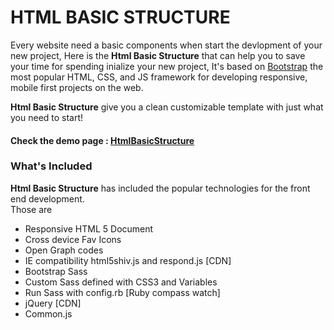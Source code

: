 <h1>HTML BASIC STRUCTURE</h1>
<p>Every website need a basic components when start the devlopment of your new project, Here is the <b>Html Basic Structure</b> that can help you to save your time for spending inialize your new project, It's based on  <a href="http://getbootstrap.com/" target="_blank">Bootstrap</a> the most popular HTML, CSS, and JS framework for developing responsive, mobile first projects on the web.</p>
<p> <b>Html Basic Structure</b> give you a clean customizable template with just what you need to start!</p>

<h4>Check the demo page : <a href="http://nikhil-toobler.github.io/HtmlBasicStructure/" target="_blank">HtmlBasicStructure</a></h4>

<h3>What's Included</h3>

<p><b>Html Basic Structure</b> has included the popular technologies for the front end development. <br>Those are</p>
<ul>
    <li>Responsive HTML 5 Document</li>
    <li>Cross device Fav Icons</li>
    <li>Open Graph codes</li>
    <li>IE compatibility html5shiv.js and respond.js [CDN] </li>
    <li>Bootstrap Sass</li>
    <li>Custom Sass defined with CSS3 and Variables</li>
    <li>Run Sass with config.rb [Ruby compass watch]</li>
    <li>jQuery [CDN] </li>
    <li>Common.js</li>
</ul>
